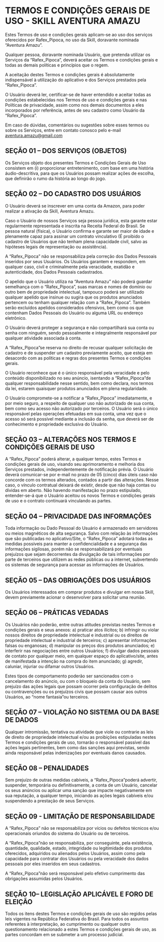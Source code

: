 # TERMOS E CONDIÇÕES GERAIS DE USO - SKILL AVENTURA AMAZU

Estes Termos de uso e condições gerais aplicam-se ao uso dos serviços oferecidos por Rafex_Pipoca, no uso da Skill, doravante nominada “Aventura Amazu”.

Qualquer pessoa, doravante nominada Usuário, que pretenda utilizar os Serviços da “Rafex_Pipoca”, deverá aceitar os Termos e condições gerais e todas as demais políticas e princípios que o regem.

A aceitação destes Termos e condições gerais é absolutamente indispensável à utilização do aplicativo e dos Serviços prestados pela “Rafex_Pipoca”.

O Usuário deverá ler, certificar-se de haver entendido e aceitar todas as condições estabelecidas nos Termos de uso e condições gerais e nas Políticas de privacidade, assim como nos demais documentos a eles incorporados por referência, antes de seu cadastro como Usuário da “Rafex_Pipoca”.

Em caso de dúvidas, comentários ou sugestões sobre esses termos ou sobre os Serviços, entre em contato conosco pelo e-mail aventura.amazu@gmail.com


## SEÇÃO 01 – DOS SERVIÇOS (OBJETOS)

Os Serviços objeto dos presentes Termos e Condições Gerais de Uso consistem em (i) proporcionar entretenimento, com base em uma história áudio-descritiva, para que os Usuários possam realizar ações de escolha, que definirão o rumo da história ao longo do jogo.

## SEÇÃO 02 – DO CADASTRO DOS USUÁRIOS

O Usuário deverá se inscrever em uma conta da Amazon, para poder realizar a ativação da Skill, Aventura Amazu.

Caso o Usuário de nossos Serviços seja pessoa jurídica, esta garante estar regularmente representada e inscrita na Receita Federal do Brasil. Se pessoa natural (física), o Usuário confirma e garante ser maior de idade e plenamente capaz para assinar um contrato vinculativo (É proibido o cadastro de Usuários que não tenham plena capacidade civil, salvo as hipóteses legais de representação ou assistência).

A “Rafex_Pipoca” não se responsabiliza pela correção dos Dados Pessoais inseridos por seus Usuários. Os Usuários garantem e respondem, em qualquer caso, civil e criminalmente pela veracidade, exatidão e autenticidade, dos Dados Pessoais cadastrados.

O apelido que o Usuário utiliza na “Aventura Amazu” não poderá guardar semelhança com o “Rafex_Pipoca”, suas marcas e nomes de domínio ou outro bem de propriedade intelectual, tampouco poderá ser utilizado qualquer apelido que insinue ou sugira que os produtos anunciados pertencem ou tenham qualquer relação com a “Rafex_Pipoca”. Também serão excluídos apelidos considerados ofensivos, bem como os que contenham Dados Pessoais do Usuário ou alguma URL ou endereço eletrônico.

O Usuário deverá proteger a segurança e não compartilhará sua conta ou senha com ninguém, sendo pessoalmente e integralmente responsável por qualquer atividade associada à conta.

A “Rafex_Pipoca”se reserva no direito de recusar qualquer solicitação de cadastro e de suspender um cadastro previamente aceito, que esteja em desacordo com as políticas e regras dos presentes Termos e condições gerais.

O Usuário reconhece que é o único responsável pela veracidade e pelo conteúdo disponibilizado no seu anúncio, isentando a “Rafex_Pipoca”de qualquer responsabilidade nesse sentido, bem como declara, nos termos da lei, estarem quaisquer produtos anunciados em plena regularidade.

O Usuário compromete-se a notificar a “Rafex_Pipoca” imediatamente, e por meio seguro, a respeito de qualquer uso não autorizado de sua conta, bem como seu acesso não autorizado por terceiros. O Usuário será o único responsável pelas operações efetuadas em sua conta, uma vez que o acesso só será possível mediante a inclusão da senha, que deverá ser de conhecimento e propriedade exclusiva do Usuário. 

## SEÇÃO 03 – ALTERAÇÕES NOS TERMOS E CONDIÇÕES GERAIS DE USO

A “Rafex_Pipoca” poderá alterar, a qualquer tempo, estes Termos e condições gerais de uso, visando seu aprimoramento e melhoria dos Serviços prestados, independentemente de notificação prévia. O Usuário deverá comunicar-se por e-mail no prazo de 05 (cinco) dias úteis caso não concorde com os termos alterados, contados a partir das alterações. Nesse caso, o vínculo contratual deixará de existir, desde que não haja contas ou dívidas em aberto. Não havendo manifestação no prazo estipulado, entender-se-á que o Usuário aceitou os novos Termos e condições gerais de uso e o contrato continuará vinculando as partes.

## SEÇÃO 04 – PRIVACIDADE DAS INFORMAÇÕES

Toda informação ou Dado Pessoal do Usuário é armazenado em servidores ou meios magnéticos de alta segurança. Salvo com relação às informações que são publicadas no aplicativo/Site, o “Rafex_Pipoca” adotará todas as medidas possíveis para manter a confidencialidade e a segurança das informações sigilosas, porém não se responsabilizará por eventuais prejuízos que sejam decorrentes da divulgação de tais informações por parte de terceiros que utilizem as redes públicas ou a internet, subvertendo os sistemas de segurança para acessar as informações de Usuários.



## SEÇÃO 05 – DAS OBRIGAÇÕES DOS USUÁRIOS

Os Usuários interessados em comprar produtos e divulgar em nossa Skill, devem previamente acionar o desenvolver para solicitar uma reunião. 


## SEÇÃO 06 – PRÁTICAS VEDADAS

Os Usuários não poderão, entre outras atitudes previstas nestes Termos e condições gerais e seus anexos: a) praticar atos ilícitos; b) infringir ou violar nossos direitos de propriedade intelectual e industrial ou os direitos de propriedade intelectual e industrial de terceiros; c) apresentar informações falsas ou enganosas; d) manipular os preços dos produtos anunciados; e) interferir nas negociações entre outros Usuários; f) divulgar dados pessoais de contato por qualquer meio, em qualquer espaço do aplicativo/site, antes de manifestada a intenção na compra do item anunciado; g) agredir, caluniar, injuriar ou difamar outros Usuários.

Estes tipos de comportamento poderão ser sancionados com o cancelamento do anúncio, ou com o bloqueio da conta do Usuário, sem prejuízo das ações legais que possam ocorrer pela configuração de delitos ou contravenções ou os prejuízos civis que possam causar aos outros Usuários, ao “nome fantasia”ou terceiros.

## SEÇÃO 07 – VIOLAÇÃO NO SISTEMA OU DA BASE DE DADOS

Qualquer intromissão, tentativa ou atividade que viole ou contrarie as leis de direito de propriedade intelectual e/ou as proibições estipuladas nestes Termos e condições gerais de uso, tornarão o responsável passível das ações legais pertinentes, bem como das sanções aqui previstas, sendo ainda responsável pelas indenizações por eventuais danos causados.

## SEÇÃO 08 – PENALIDADES

Sem prejuízo de outras medidas cabíveis, a “Rafex_Pipoca”poderá advertir, suspender, temporária ou definitivamente, a conta de um Usuário, cancelar os seus anúncios ou aplicar uma sanção que impacte negativamente em sua reputação, a qualquer tempo, iniciando as ações legais cabíveis e/ou suspendendo a prestação de seus Serviços.

## SEÇÃO 09 - LIMITAÇÃO DE RESPONSABILIDADE

A “Rafex_Pipoca” não se responsabiliza por vícios ou defeitos técnicos e/ou operacionais oriundos do sistema do Usuário ou de terceiros.

A “Rafex_Pipoca”não se responsabiliza, por conseguinte, pela existência, quantidade, qualidade, estado, integridade ou legitimidade dos produtos oferecidos, adquiridos ou alienados pelos Usuários, assim como pela capacidade para contratar dos Usuários ou pela veracidade dos dados pessoais por eles inseridos em seus cadastros. 

A “Rafex_Pipoca”não será responsável pelo efetivo cumprimento das obrigações assumidas pelos Usuários. 

## SEÇÃO 10– LEGISLAÇÃO APLICÁVEL E FORO DE ELEIÇÃO

 Todos os itens destes Termos e condições gerais de uso são regidos pelas leis vigentes na República Federativa do Brasil. Para todos os assuntos referentes à interpretação, ao cumprimento ou qualquer outro questionamento relacionado a estes Termos e condições gerais de uso, as partes concordam em se submeter a um processo judicial.
